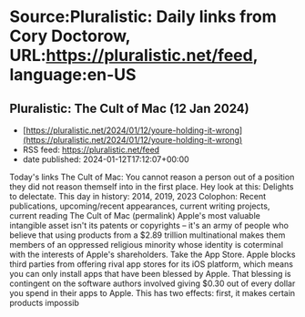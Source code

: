 # Source:Pluralistic: Daily links from Cory Doctorow, URL:https://pluralistic.net/feed, language:en-US

## Pluralistic: The Cult of Mac (12 Jan 2024)
 - [https://pluralistic.net/2024/01/12/youre-holding-it-wrong](https://pluralistic.net/2024/01/12/youre-holding-it-wrong)
 - RSS feed: https://pluralistic.net/feed
 - date published: 2024-01-12T17:12:07+00:00

Today's links The Cult of Mac: You cannot reason a person out of a position they did not reason themself into in the first place. Hey look at this: Delights to delectate. This day in history: 2014, 2019, 2023 Colophon: Recent publications, upcoming/recent appearances, current writing projects, current reading The Cult of Mac (permalink) Apple's most valuable intangible asset isn't its patents or copyrights &#8211; it's an army of people who believe that using products from a $2.89 trillion multinational makes them members of an oppressed religious minority whose identity is coterminal with the interests of Apple's shareholders. Take the App Store. Apple blocks third parties from offering rival app stores for its iOS platform, which means you can only install apps that have been blessed by Apple. That blessing is contingent on the software authors involved giving $0.30 out of every dollar you spend in their apps to Apple. This has two effects: first, it makes certain products impossib

